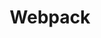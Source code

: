 ---
layout: topic
permalink: /learning/webpack/
id: webpack
title: Webpack
hide_navigation: true
infos:
  title: Webpack
  days: 36
  description: Learn what is webpack and how to use it in one month
resources:
  - title: Webpack Documentation
    url: https://webpack.js.org/concepts/
projects_ideas:
  - title: Build a boilerplate adding Webpack to your favourite stack
  - title: Add webpack to an existing project
experiences:
  - title: How I learnt webpack 3 and created a Jekyll and webpack boilerplate
    url: https://medium.com/learning-lab/5-how-i-learnt-webpack-3-and-created-a-jekyll-and-webpack-boilerplate-edd86645fd5e
    source: medium.com
    author: Sandoche Adittane
---